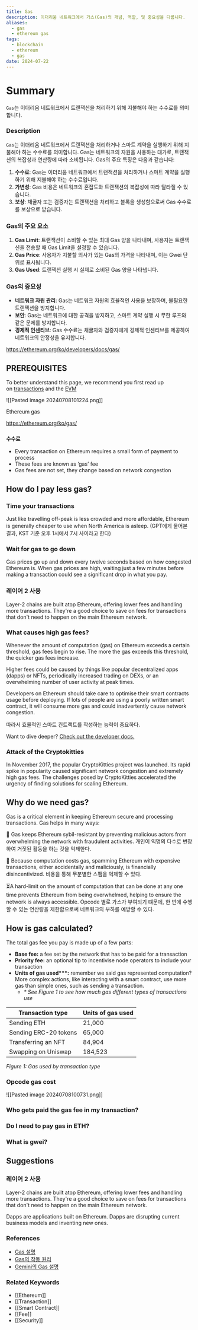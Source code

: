 ```yaml
---
title: Gas
description: 이더리움 네트워크에서 가스(Gas)의 개념, 역할, 및 중요성을 다룹니다.
aliases:
  - gas
  - ethereum gas
tags:
  - blockchain
  - ethereum
  - gas
date: 2024-07-22
---
```


# Summary

`Gas`는 이더리움 네트워크에서 트랜잭션을 처리하기 위해 지불해야 하는 수수료를 의미합니다.

### Description

`Gas`는 이더리움 네트워크에서 트랜잭션을 처리하거나 스마트 계약을 실행하기 위해 지불해야 하는 수수료를 의미합니다. Gas는 네트워크의 자원을 사용하는 대가로, 트랜잭션의 복잡성과 연산량에 따라 소비됩니다. Gas의 주요 특징은 다음과 같습니다:

1. **수수료**: Gas는 이더리움 네트워크에서 트랜잭션을 처리하거나 스마트 계약을 실행하기 위해 지불해야 하는 수수료입니다.
2. **가변성**: Gas 비용은 네트워크의 혼잡도와 트랜잭션의 복잡성에 따라 달라질 수 있습니다.
3. **보상**: 채굴자 또는 검증자는 트랜잭션을 처리하고 블록을 생성함으로써 Gas 수수료를 보상으로 받습니다.

### Gas의 주요 요소

1. **Gas Limit**: 트랜잭션이 소비할 수 있는 최대 Gas 양을 나타내며, 사용자는 트랜잭션을 전송할 때 Gas Limit을 설정할 수 있습니다.
2. **Gas Price**: 사용자가 지불할 의사가 있는 Gas의 가격을 나타내며, 이는 Gwei 단위로 표시됩니다.
3. **Gas Used**: 트랜잭션 실행 시 실제로 소비된 Gas 양을 나타냅니다.

### Gas의 중요성

- **네트워크 자원 관리**: Gas는 네트워크 자원의 효율적인 사용을 보장하며, 불필요한 트랜잭션을 방지합니다.
- **보안**: Gas는 네트워크에 대한 공격을 방지하고, 스마트 계약 실행 시 무한 루프와 같은 문제를 방지합니다.
- **경제적 인센티브**: Gas 수수료는 채굴자와 검증자에게 경제적 인센티브를 제공하여 네트워크의 안정성을 유지합니다.

https://ethereum.org/ko/developers/docs/gas/

## PREREQUISITES

To better understand this page, we recommend you first read up on [transactions](https://ethereum.org/ko/developers/docs/transactions/) and the [EVM](https://ethereum.org/ko/developers/docs/evm/)

![[Pasted image 20240708101224.png]]

Ethereum gas

https://ethereum.org/ko/gas/

### `수수료`

- Every transaction on Ethereum requires a small form of payment to process
- These fees are known as ‘gas’ fee
- Gas fees are not set, they change based on network congestion

## How do I pay less gas?

### Time your transactions

Just like travelling off-peak is less crowded and more affordable, Ethereum is generally cheaper to use when North America is asleep. (GPT에게 물어본 결과, KST 기준 오후 1시에서 7시 사이라고 한다)

### Wait for gas to go down

Gas prices go up and down every twelve seconds based on how congested Ethereum is. When gas prices are high, waiting just a few minutes before making a transaction could see a significant drop in what you pay.

### 레이어 2 사용

Layer-2 chains are built atop Ethereum, offering lower fees and handling more transactions. They're a good choice to save on fees for transactions that don't need to happen on the main Ethereum network.

### What causes high gas fees?

Whenever the amount of computation (gas) on Ethereum exceeds a certain threshold, gas fees begin to rise. The more the gas exceeds this threshold, the quicker gas fees increase.

Higher fees could be caused by things like popular decentralized apps (dapps) or NFTs, periodically increased trading on DEXs, or an overwhelming number of user activity at peak times.

Developers on Ethereum should take care to optimise their smart contracts usage before deploying. If lots of people are using a poorly written smart contract, it will consume more gas and could inadvertently cause network congestion.

따라서 효율적인 스마트 컨트랙트를 작성하는 능력이 중요하다.

Want to dive deeper? [Check out the developer docs.](https://ethereum.org/ko/developers/docs/gas/)

### Attack of the Cryptokitties

In November 2017, the popular CryptoKitties project was launched. Its rapid spike in popularity caused significant network congestion and extremely high gas fees. The challenges posed by CryptoKitties accelerated the urgency of finding solutions for scaling Ethereum.

## Why do we need gas?

Gas is a critical element in keeping Ethereum secure and processing transactions. Gas helps in many ways:

🪪 Gas keeps Ethereum sybil-resistant by preventing malicious actors from overwhelming the network with fraudulent activities.
개인이 익명의 다수로 변장하여 거짓된 활동을 하는 것을 억제한다.

💸 Because computation costs gas, spamming Ethereum with expensive transactions, either accidentally and maliciously, is financially disincentivized.
비용을 통해 무분별한 스팸을 억제할 수 있다.

⏳A hard-limit on the amount of computation that can be done at any one time prevents Ethereum from being overwhelmed, helping to ensure the network is always accessible.
Opcode 별로 가스가 부여되기 떄문에, 한 번에 수행할 수 있는 연산량을 제한함으로써 네트워크의 부하를 예방할 수 있다.

## How is gas calculated?

The total gas fee you pay is made up of a few parts:

- **Base fee:** a fee set by the network that has to be paid for a transaction
- **Priority fee:** an optional tip to incentivise node operators to include your transaction
- **Units of gas used\*\*\*:** remember we said gas represented computation? More complex actions, like interacting with a smart contract, use more gas than simple ones, such as sending a transaction.
  - _\* See Figure 1 to see how much gas different types of transactions use_

| Transaction type      | Units of gas used |
| --------------------- | ----------------- |
| Sending ETH           | 21,000            |
| Sending ERC-20 tokens | 65,000            |
| Transferring an NFT   | 84,904            |
| Swapping on Uniswap   | 184,523           |

_Figure 1: Gas used by transaction type_

### Opcode gas cost

![[Pasted image 20240708100731.png]]

### Who gets paid the gas fee in my transaction?

### Do I need to pay gas in ETH?

### What is gwei?

## Suggestions

### 레이어 2 사용

Layer-2 chains are built atop Ethereum, offering lower fees and handling more transactions. They're a good choice to save on fees for transactions that don't need to happen on the main Ethereum network.

Dapps are applications built on Ethereum. Dapps are disrupting current business models and inventing new ones.

### References

- [Gas 설명](https://en.wikipedia.org/wiki/Ethereum#Gas)
- [Gas의 작동 원리](https://ethereum.org/en/developers/docs/gas/)
- [Gemini의 Gas 설명](https://www.gemini.com/cryptopedia/search?query=gas)

### Related Keywords

- [[Ethereum]]
- [[Transaction]]
- [[Smart Contract]]
- [[Fee]]
- [[Security]]
